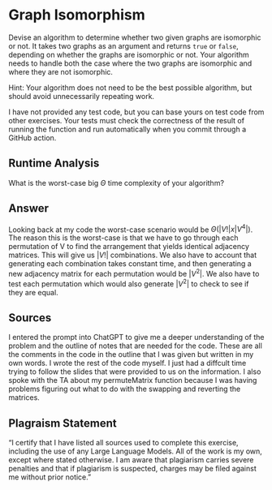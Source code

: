 # Graph Isomorphism

Devise an algorithm to determine whether two given graphs are isomorphic or not.
It takes two graphs as an argument and returns `true` or `false`, depending on
whether the graphs are isomorphic or not. Your algorithm needs to handle both
the case where the two graphs are isomorphic and where they are not isomorphic.

Hint: Your algorithm does not need to be the best possible algorithm, but should
avoid unnecessarily repeating work.

I have not provided any test code, but you can base yours on test code from
other exercises. Your tests must check the correctness of the result of running
the function and run automatically when you commit through a GitHub action.

## Runtime Analysis

What is the worst-case big $\Theta$ time complexity of your algorithm?

## Answer
Looking back at my code the worst-case scenario would be $\Theta(|V!| x |V^4|)$. The reason this is the worst-case is that we have to go through each permutation of V to find the arrangement that yields identical adjacency matrices. This will give us $|V!|$ combinations. We also have to account that generating each combination takes constant time, and then generating a new adjacency matrix for each permutation would be $|V^2|$. We also have to test each permutation which would also generate $|V^2|$ to check to see if they are equal.

## Sources
I entered the prompt into ChatGPT to give me a deeper understanding of the problem and the outline of notes that are needed for the code. These are all the comments in the code in the outline that I was given but written in my own words. I wrote the rest of the code myself. I just had a diffcult time trying to follow the slides that were provided to us on the information. I also spoke with the TA about my permuteMatrix function because I was having problems figuring out what to do with the swapping and reverting the matrices. 

## Plagraism Statement
“I certify that I have listed all sources used to complete this exercise, including the use of any Large Language Models. All of the work is my own, except where stated otherwise. I am aware that plagiarism carries severe penalties and that if plagiarism is suspected, charges may be filed against me without prior notice.”

